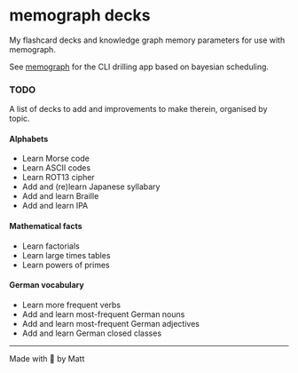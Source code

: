 # memograph decks

My flashcard decks and knowledge graph memory parameters for use with 
memograph.

See [memograph](https://github.com/matomatical/memograph) for the CLI
drilling app based on bayesian scheduling.

### TODO

A list of decks to add and improvements to make therein, organised by
topic.

#### Alphabets

* Learn Morse code
* Learn ASCII codes
* Learn ROT13 cipher
* Add and (re)learn Japanese syllabary
* Add and learn Braille
* Add and learn IPA

#### Mathematical facts

* Learn factorials
* Learn large times tables
* Learn powers of primes

#### German vocabulary

* Learn more frequent verbs
* Add and learn most-frequent German nouns
* Add and learn most-frequent German adjectives
* Add and learn German closed classes

---

Made with :purple_heart: by Matt
